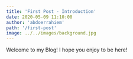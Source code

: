 ```yaml
---
title: 'First Post - Introduction'
date: 2020-05-09 11:10:00
author: 'abdoerrahiem'
path: '/first-post'
image: ../../images/background.jpg
---
```


Welcome to my Blog! I hope you enjoy to be here!
